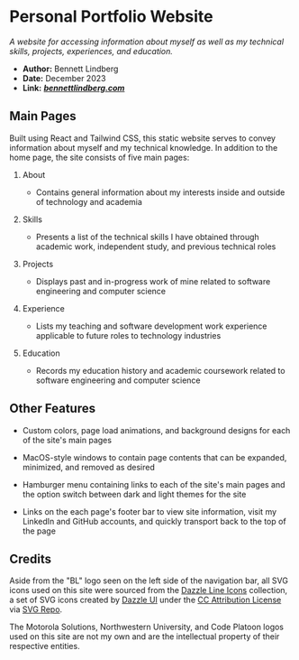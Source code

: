 # Personal Portfolio Website
*A website for accessing information about myself as well as my technical skills, projects, experiences, and education.*

- **Author:** Bennett Lindberg
- **Date:** December 2023
- **Link:** [***bennettlindberg.com***](https://bennettlindberg.com)

## Main Pages

Built using React and Tailwind CSS, this static website serves to convey information about myself and my technical knowledge. In addition to the home page, the site consists of five main pages:

1. About
    - Contains general information about my interests inside and outside of technology and academia

2. Skills
    - Presents a list of the technical skills I have obtained through academic work, independent study, and previous technical roles

3. Projects
    - Displays past and in-progress work of mine related to software engineering and computer science

4. Experience
    - Lists my teaching and software development work experience applicable to future roles to technology industries

5. Education
    - Records my education history and academic coursework related to software engineering and computer science

## Other Features

- Custom colors, page load animations, and background designs for each of the site's main pages

- MacOS-style windows to contain page contents that can be expanded, minimized, and removed as desired

- Hamburger menu containing links to each of the site's main pages and the option switch between dark and light themes for the site

- Links on the each page's footer bar to view site information, visit my LinkedIn and GitHub accounts, and quickly transport back to the top of the page

## Credits

Aside from the "BL" logo seen on the left side of the navigation bar, all SVG icons used on this site were sourced from the [Dazzle Line Icons](https://www.svgrepo.com/collection/dazzle-line-icons/) collection, a set of SVG icons created by [Dazzle UI](https://dazzleui.gumroad.com/l/dazzleiconsfree?ref=svgrepo.com) under the [CC Attribution License](https://creativecommons.org/licenses/by/4.0/) via [SVG Repo](https://www.svgrepo.com/).

The Motorola Solutions, Northwestern University, and Code Platoon logos used on this site are not my own and are the intellectual property of their respective entities.